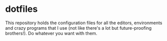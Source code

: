 # dotfiles
This repository holds the configuration files for all the editors, environments and crazy programs that I use (not like there's a lot but future-proofing brothers!). Do whatever you want with them.

